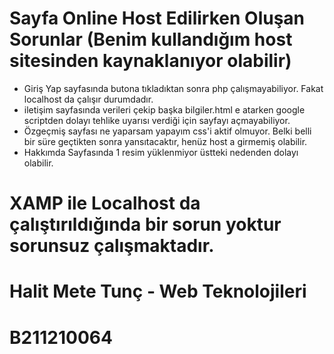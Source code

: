 # Sayfa Online Host Edilirken Oluşan Sorunlar (Benim kullandığım host sitesinden kaynaklanıyor olabilir)
- Giriş Yap sayfasında butona tıkladıktan sonra php çalışmayabiliyor. Fakat localhost da çalışır durumdadır.
- iletişim sayfasında verileri çekip başka bilgiler.html e atarken google scriptden dolayı tehlike uyarısı verdiği için sayfayı açmayabiliyor.
- Özgeçmiş sayfası ne yaparsam yapayım css'i aktif olmuyor. Belki belli bir süre geçtikten sonra yansıtacaktır, henüz host a girmemiş olabilir.
- Hakkımda Sayfasında 1 resim yüklenmiyor üstteki nedenden dolayı olabilir.

# XAMP ile Localhost da çalıştırıldığında bir sorun yoktur sorunsuz çalışmaktadır.

# Halit Mete Tunç - Web Teknolojileri
# B211210064
